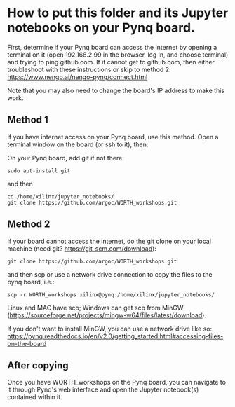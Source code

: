 # How to put this folder and its Jupyter notebooks on your Pynq board.

First, determine if your Pynq board can access the internet by opening a terminal on it (open 192.168.2.99 in the browser, log in, and choose terminal) and trying to ping github.com. If it cannot get to github.com, then either troubleshoot with these instructions or skip to method 2:
    https://www.nengo.ai/nengo-pynq/connect.html 

Note that you may also need to change the board's IP address to make this work.

## Method 1

If you have internet access on your Pynq board, use this method. Open a terminal window on the board (or ssh to it), then:

On your Pynq board, add git if not there:

    sudo apt-install git

and then

    cd /home/xilinx/jupyter_notebooks/
    git clone https://github.com/argoc/WORTH_workshops.git

## Method 2

If your board cannot access the internet, do the git clone on your local machine (need git? https://git-scm.com/download):

    git clone https://github.com/argoc/WORTH_workshops.git

and then scp or use a network drive connection to copy the files to the pynq board, i.e.:

    scp -r WORTH_workshops xilinx@pynq:/home/xilinx/jupyter_notebooks/

Linux and MAC have scp; Windows can get scp from MinGW (https://sourceforge.net/projects/mingw-w64/files/latest/download). 

If you don't want to install MinGW, you can use a network drive like so: https://pynq.readthedocs.io/en/v2.0/getting_started.html#accessing-files-on-the-board

## After copying

Once you have WORTH_workshops on the Pynq board, you can navigate to it through Pynq's web interface and open the Jupyter notebook(s) contained within it.
